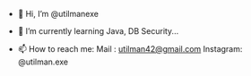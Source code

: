 - 👋 Hi, I’m @utilmanexe

- 🌱 I’m currently learning Java, DB Security...

- 📫 How to reach me:
                      Mail     : utilman42@gmail.com
                      Instagram: @utilman.exe

<!---
utilmanexe/utilmanexe is a ✨ special ✨ repository because its `README.md` (this file) appears on your GitHub profile.
You can click the Preview link to take a look at your changes.
--->
